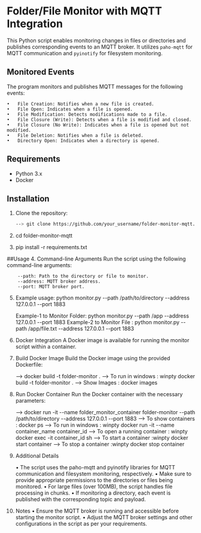 # Folder/File Monitor with MQTT Integration

This Python script enables monitoring changes in files or directories and publishes corresponding events to an MQTT broker. 
It utilizes `paho-mqtt` for MQTT communication and `pyinotify` for filesystem monitoring.


## Monitored Events
The program monitors and publishes MQTT messages for the following events:

	•	File Creation: Notifies when a new file is created.
	•	File Open: Indicates when a file is opened.
	•	File Modification: Detects modifications made to a file.
	•	File Closure (Write): Detects when a file is modified and closed.
	•	File Closure (No Write): Indicates when a file is opened but not modified.
	•	File Deletion: Notifies when a file is deleted.
	•	Directory Open: Indicates when a directory is opened.


## Requirements

- Python 3.x
- Docker

## Installation

1. Clone the repository:

   ```bash
   --> git clone https://github.com/your_username/folder-monitor-mqtt.git


2. cd folder-monitor-mqtt

3. pip install -r requirements.txt

##Usage
4. Command-line Arguments
	Run the script using the following command-line arguments:

		--path: Path to the directory or file to monitor.
		--address: MQTT broker address.
		--port: MQTT broker port.

5. Example usage:
	python monitor.py --path /path/to/directory --address 127.0.0.1 --port 1883
	
	Example-1 to Monitor Folder: python monitor.py --path /app --address 127.0.0.1 --port 1883
	Example-2 to Monitor File  : python monitor.py --path /app/file.txt --address 127.0.0.1 --port 1883


6. Docker Integration
	A Docker image is available for running the monitor script within a container.

7. Build Docker Image
	Build the Docker image using the provided Dockerfile:

	--> docker build -t folder-monitor .
	--> To run in windows : winpty docker build -t folder-monitor .
	--> Show Images : docker images

8. Run Docker Container
	Run the Docker container with the necessary parameters:

	--> docker run -it --name folder_monitor_container folder-monitor --path /path/to/directory --address 127.0.0.1 --port 1883
	--> To show containers : docker ps
	--> To run in windows :  winpty docker run -it --name container_name container_id
	--> To open a running container : winpty docker exec -it container_id sh
	--> To start a container :winpty docker start container
	--> To stop a container :winpty docker stop container




9. Additional Details

	•	The script uses the paho-mqtt and pyinotify libraries for MQTT communication and filesystem monitoring, respectively.
	•	Make sure to provide appropriate permissions to the directories or files being monitored.
	•	For large files (over 100MB), the script handles file processing in chunks.
	•	If monitoring a directory, each event is published with the corresponding topic and payload.

	
	
10. Notes
	•	Ensure the MQTT broker is running and accessible before starting the monitor script.
	•	Adjust the MQTT broker settings and other configurations in the script as per your requirements.





